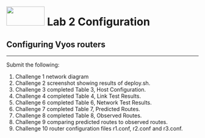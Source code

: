 # <img src="https://www.tamusa.edu/brandguide/jpeglogos/tamusa_final_logo_bw1.jpg" width="100" height="50"> Lab 2 Configuration
## Configuring Vyos routers 
--- 
Submit the following:
1. Challenge 1 network diagram
2. Challenge 2 screenshot showing results of deploy.sh.
3. Challenge 3 completed Table 3, Host Configuration.
4. Challenge 4 completed Table 4, Link Test Results.
5. Challenge 6 completed Table 6, Network Test Results.
6. Challenge 7 completed Table 7, Predicted Routes.
7. Challenge 8 completed Table 8, Observed Routes.
8. Challenge 9 comparing predicted routes to observed routes.
9. Challenge 10 router configuration files r1.conf, r2.conf and r3.conf.
